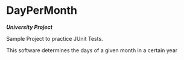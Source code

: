 DayPerMonth
==============
***University Project***

Sample Project to practice JUnit Tests.

This software determines the days of a given month in a certain year